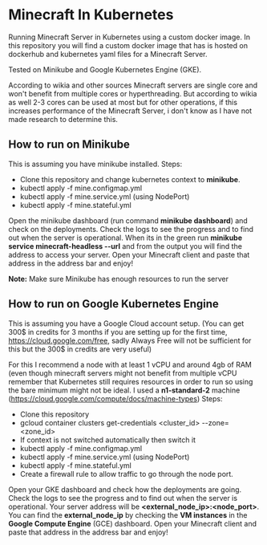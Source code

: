 # Minecraft In Kubernetes

Running Minecraft Server in Kubernetes using a custom docker image. In this repository you will find a custom docker image that has is hosted on dockerhub and kubernetes yaml files for a Minecraft Server. 

Tested on Minikube and Google Kubernetes Engine (GKE).

According to wikia and other sources Minecraft servers are single core and won't benefit from multiple cores or hyperthreading. But according to wikia as well 2-3 cores can be used at most but for other operations, if this increases performance of the Minecraft Server, i don't know as I have not made research to determine this. 

## How to run on Minikube
This is assuming you have minikube installed. 
Steps:
 - Clone this repository and change kubernetes context to **minikube**.
 - kubectl apply -f mine.configmap.yml
 - kubectl apply -f mine.service.yml (using NodePort)
 - kubectl apply -f mine.stateful.yml

Open the minikube dashboard (run command **minikube dashboard**) and check on the deployments. 
Check the logs to see the progress and to find out when the server is operational. 
When its in the green run **minikube service minecraft-headless --url** and from the output you will find the address to access your server. 
Open your Minecraft client and paste that address in the address bar and enjoy!

**Note:** Make sure Minikube has enough resources to run the server

## How to run on Google Kubernetes Engine
This is assuming you have a Google Cloud account setup. (You can get 300$ in credits for 3 months if you are setting up for the first time, https://cloud.google.com/free,  sadly Always Free will not be sufficient for this but the 300$ in credits are very useful)

For this I recommend a node with at least 1 vCPU and around 4gb of RAM (even though minecraft servers might not benefit from multiple vCPU remember that Kubernetes still requires resources in order to run so using the bare minimum might not be ideal. I used a **n1-standard-2** machine (https://cloud.google.com/compute/docs/machine-types)
Steps:
 - Clone this repository 
 - gcloud container clusters get-credentials <cluster_id> --zone=<zone_id>
 - If context is not switched automatically then switch it
 - kubectl apply -f mine.configmap.yml
 - kubectl apply -f mine.service.yml (using NodePort)
 - kubectl apply -f mine.stateful.yml
 - Create a firewall rule to allow traffic to go through the node port.
 
 Open your GKE dashboard and check how the deployments are going. 
 Check the logs to see the progress and to find out when the server is operational. 
Your server address will be **<external_node_ip>:<node_port>**. You can find the **external_node_ip** by checking the **VM instances** in the **Google Compute Engine** (GCE) dashboard.
Open your Minecraft client and paste that address in the address bar and enjoy!